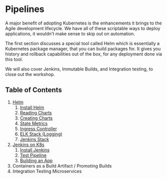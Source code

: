 # Pipelines

A major benefit of adopting Kubernetes is the enhancements it brings to the Agile development lifecycle. We have all of these scriptable ways to deploy applications, it wouldn't make sense to skip out on automation.

The first section discusses a special tool called Helm which is essentially a Kubernetes package manager, that you can build packages for. It gives you history and rollback capabilities out of the box, for any deployment done via this tool.

We will also cover Jenkins, Immutable Builds, and Integration testing, to close out the workshop.

## Table of Contents

1. [Helm](01_helm)
   1. [Install Helm](01_helm/01_install_helm.md)
   2. [Reading Charts](01_helm/02_reading_charts.md)
   3. [Creating Charts](01_helm/03_creating_charts.md)
   4. [State Metrics](https://github.com/helm/charts/tree/master/stable/kube-state-metrics)
   5. [Ingress Controller](https://github.com/helm/charts/tree/master/stable/nginx-ingress)
   6. [ELK Stack (Logging)](https://github.com/helm/charts/tree/master/stable/fluentd-elasticsearch)
   7. [Jenkins Stack](https://github.com/helm/charts/tree/master/stable/jenkins)
2. [Jenkins on K8s](02_jenkins)
   1. [Install Jenkins](02_jenkins/01_install_jenkins.md)
   2. [Test Pipeline](02_jenkins/02_test_pipeline.md)
   3. [Building an App](02_jenkins/03_building_an_app.md)
3. Containers as a Build Artifact / Promoting Builds
4. Integration Testing Microservices